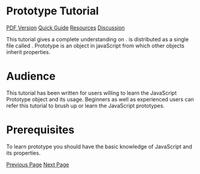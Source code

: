# Prototype Tutorial
[PDF Version](../prototype/prototype_pdf_version.md)
[Quick Guide](../prototype/prototype_quick_guide.md)
[Resources](../prototype/prototype_resources.md)
[Discussion](../prototype/prototype_discussion.md)

This tutorial gives a complete understanding on .  is distributed as a single file called . Prototype is an object in javaScript from which other objects inherit properties.

# Audience
This tutorial has been written for users willing to learn the JavaScript Prototype object and its usage. Beginners as well as experienced users can refer this tutorial to brush up or learn the JavaScript prototypes.

# Prerequisites
To learn prototype you should have the basic knowledge of JavaScript and its properties.


[Previous Page](../prototype/index.md) [Next Page](../prototype/prototype_overview.md) 
